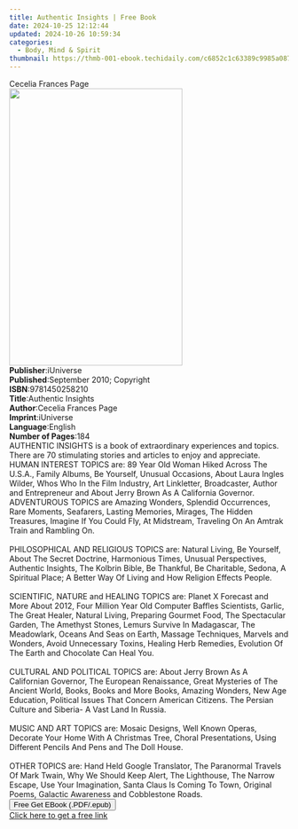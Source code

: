 ```yaml
---
title: Authentic Insights | Free Book
date: 2024-10-25 12:12:44
updated: 2024-10-26 10:59:34
categories:
  - Body, Mind & Spirit
thumbnail: https://thmb-001-ebook.techidaily.com/c6852c1c63389c9985a08767284effc50846f71b26962020de267b70229a4860.jpg
---
```

<main id="book-container">
  <div class="flex flex-col">
    <div class="book-brief flex-1 py-6 px-4 sm:p-6 md:py-10 md:px-8">
      <!-- brief-->
      <div class="book-brief-main">Cecelia Frances Page</div>
    </div>
    <div
      class="book-meta-info flex-1 grid gap-4 col-start-1 col-end-3 row-start-1 sm:mb-6 sm:grid-cols-4 lg:gap-6 lg:col-start-2 lg:row-end-6 lg:row-span-6 lg:mb-0"
    >
      <div
        class="book-meta-info-left place-content-center mt-4 p-4 text-sm leading-6 col-start-2 col-span-2 dark:text-slate-400"
      >
        <img
          class="w-full h-500 object-cover rounded-lg sm:h-255 sm:col-span-2 lg:col-span-full"
          src="https://img-001-ebook.techidaily.com/5ed67cbb004c24679c5e32341d795a3f83e44f907cb7f91fbe6c89052168d601.jpg"
          alt=""
          width="312"
          height="500"
        />
      </div>
      <div
        class="book-meta-info-right mt-2 col-start-1 row-start-2 col-span-3 self-center"
      >
        <!-- meta data  -->
        <div class="flex flex-col px-4 md:px-8">
          <div class="flex-1">
            <strong>Publisher</strong>:<span class="px-2">iUniverse</span>
          </div>
          <div class="flex-1">
            <strong>Published</strong>:<span class="px-2"
              >September 2010; Copyright</span
            >
          </div>
          <div class="flex-1">
            <strong>ISBN</strong>:<span class="px-2">9781450258210</span>
          </div>
          <div class="flex-1">
            <strong>Title</strong>:<span class="px-2">Authentic Insights</span>
          </div>
          <div class="flex-1">
            <strong>Author</strong>:<span class="px-2"
              >Cecelia Frances Page</span
            >
          </div>
          <div class="flex-1">
            <strong>Imprint</strong>:<span class="px-2">iUniverse</span>
          </div>
          <div class="flex-1">
            <strong>Language</strong>:<span class="px-2">English</span>
          </div>
          <div class="flex-1">
            <strong>Number of Pages</strong>:<span class="px-2">184</span>
          </div>
        </div>
      </div>
    </div>
    <div class="book-description flex-1 py-6 px-4 sm:p-6 md:py-10 md:px-8">
      <div class="book-description-main">
        <div accordion-content="" id="description">
          AUTHENTIC INSIGHTS is a book of extraordinary experiences and topics.
          There are 70 stimulating stories and articles to enjoy and appreciate.
          HUMAN INTEREST TOPICS are: 89 Year Old Woman Hiked Across The U.S.A.,
          Family Albums, Be Yourself, Unusual Occasions, About Laura Ingles
          Wilder, Whos Who In the Film Industry, Art Linkletter, Broadcaster,
          Author and Entrepreneur and About Jerry Brown As A California
          Governor. ADVENTUROUS TOPICS are Amazing Wonders, Splendid
          Occurrences, Rare Moments, Seafarers, Lasting Memories, Mirages, The
          Hidden Treasures, Imagine If You Could Fly, At Midstream, Traveling On
          An Amtrak Train and Rambling On.<br /><br />PHILOSOPHICAL AND
          RELIGIOUS TOPICS are: Natural Living, Be Yourself, About The Secret
          Doctrine, Harmonious Times, Unusual Perspectives, Authentic Insights,
          The Kolbrin Bible, Be Thankful, Be Charitable, Sedona, A Spiritual
          Place; A Better Way Of Living and How Religion Effects People.<br /><br />SCIENTIFIC,
          NATURE and HEALING TOPICS are: Planet X Forecast and More About 2012,
          Four Million Year Old Computer Baffles Scientists, Garlic, The Great
          Healer, Natural Living, Preparing Gourmet Food, The Spectacular
          Garden, The Amethyst Stones, Lemurs Survive In Madagascar, The
          Meadowlark, Oceans And Seas on Earth, Massage Techniques, Marvels and
          Wonders, Avoid Unnecessary Toxins, Healing Herb Remedies, Evolution Of
          The Earth and Chocolate Can Heal You.<br /><br />CULTURAL AND
          POLITICAL TOPICS are: About Jerry Brown As A Californian Governor, The
          European Renaissance, Great Mysteries of The Ancient World, Books,
          Books and More Books, Amazing Wonders, New Age Education, Political
          Issues That Concern American Citizens. The Persian Culture and
          Siberia- A Vast Land In Russia.<br /><br />MUSIC AND ART TOPICS are:
          Mosaic Designs, Well Known Operas, Decorate Your Home With A Christmas
          Tree, Choral Presentations, Using Different Pencils And Pens and The
          Doll House.<br /><br />OTHER TOPICS are: Hand Held Google Translator,
          The Paranormal Travels Of Mark Twain, Why We Should Keep Alert, The
          Lighthouse, The Narrow Escape, Use Your Imagination, Santa Claus Is
          Coming To Town, Original Poems, Galactic Awareness and Cobblestone
          Roads.
        </div>
        <div class="accordion-fader"></div>
      </div>
    </div>
    <div class="book-excerpts flex-1 py-6 px-4 sm:p-6 md:py-10 md:px-8"></div>
    <div
      class="book-about-author flex-1 py-6 px-4 sm:p-6 md:py-10 md:px-8"
    ></div>
    <div class="book-free-get flex-1 py-6 px-4 sm:p-6 md:py-10 md:px-8">
      <button
        id="btn-free-get"
        class="bg-blue-500 hover:bg-blue-700 text-white font-bold py-2 px-4 rounded"
      >
        Free Get EBook (.PDF/.epub)
      </button>
      <div id="countdown-display" class="px-2 text-lg mt-2"></div>
      <a
        id="free-link"
        class="hidden bg-blue-500 hover:bg-blue-700 text-white font-bold py-2 px-4 rounded"
        href="https://www.ebooks.com/en-us/book/138567668/authentic-insights/cecelia-frances-page/"
        target="_blank"
        >Click here to get a free link</a
      >
    </div>
    <script>
      let countdownTime = 0;
      let countdownInterval = null;
      document
        .getElementById('btn-free-get')
        .addEventListener('click', startCountdown);
      function startCountdown() {
        countdownTime = new Date().getTime() + 60000 * 3;
        countdownInterval = setInterval(updateCountdown, 1000);
        document.getElementById('btn-free-get').disabled = true;
        document
          .getElementById('btn-free-get')
          .classList.add('bg-gray-500', 'cursor-not-allowed');
      }
      function updateCountdown() {
        let currentTime = new Date().getTime();
        let timeLeft = countdownTime - currentTime;
        let secondsLeft = Math.floor(timeLeft / 1000);
        document.getElementById('countdown-display').innerHTML =
          `Remaining time: ${secondsLeft} seconds.`;
        if (secondsLeft <= 0) {
          clearInterval(countdownInterval);
          document.getElementById('btn-free-get').classList.add('hidden');
          document.getElementById('free-link').classList.remove('hidden');
          document.getElementById('countdown-display').innerHTML = '';
        }
      }
    </script>
  </div>
</main>
